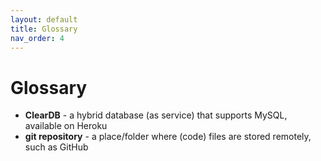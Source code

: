 ```yaml
---
layout: default
title: Glossary
nav_order: 4
---
```


# Glossary #

- **ClearDB** - a hybrid database (as service) that supports MySQL, available on Heroku
- **git repository** - a place/folder where (code) files are stored remotely, such as GitHub
